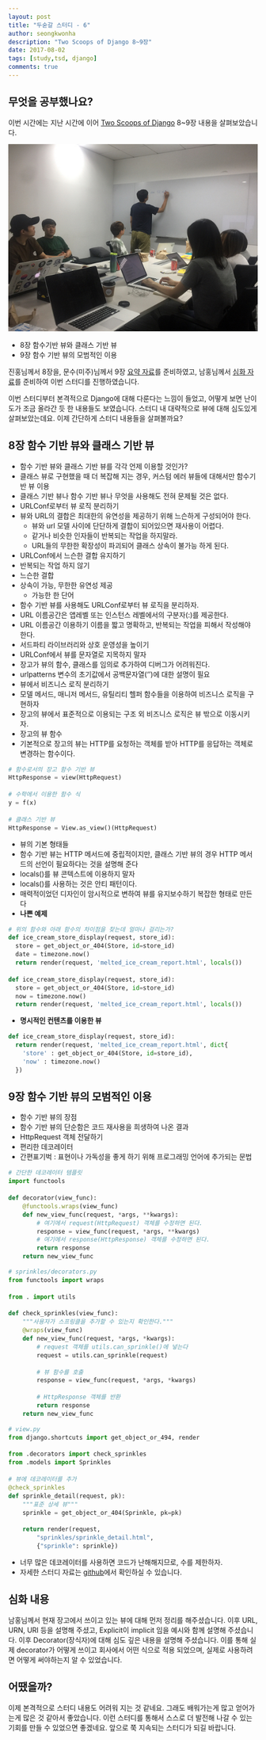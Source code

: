 ```yaml
---
layout: post
title: "두숟갈 스터디 - 6"
author: seongkwonha
description: "Two Scoops of Django 8~9장"
date: 2017-08-02
tags: [study,tsd, django]
comments: true
---
```


## 무엇을 공부했나요?
이번 시간에는 지난 시간에 이어 [Two Scoops of Django](https://www.twoscoopspress.com/products/two-scoops-of-django-1-11) 8~9장 내용을 살펴보았습니다.

![설명하는 남홍님](/images/tsd-6-1.jpg)

- 8장 함수기반 뷰와 클래스 기반 뷰
- 9장 함수 기반 뷰의 모범적인 이용

진홍님께서 8장을, 문수(미주)님께서 9장 [요약 자료](https://github.com/8percent/tsd)를 준비하였고, 남홍님께서 [심화 자료](https://github.com/8percent/tsd)를 준비하여 이번 스터디를 진행하였습니다. 

이번 스터디부터 본격적으로 Django에 대해 다룬다는 느낌이 들었고, 어떻게 보면 난이도가 조금 올라간 듯 한 내용들도 보였습니다. 스터디 내 대략적으로 뷰에 대해 심도있게 살펴보았는데요.
이제 간단하게 스터디 내용들을 살펴볼까요?

## 8장 함수 기반 뷰와 클래스 기반 뷰
- 함수 기반 뷰와 클래스 기반 뷰를 각각 언제 이용할 것인가?
- 클래스 뷰로 구현했을 때 더 복잡해 지는 경우, 커스텀 에러 뷰들에 대해서만 함수기반 뷰 이용
- 클래스 기반 뷰나 함수 기반 뷰나 무엇을 사용해도 전혀 문제될 것은 없다.
- URLConf로부터 뷰 로직 분리하기
- 뷰와 URL의 결합은 최대한의 유연성을 제공하기 위해 느슨하게 구성되어야 한다.
  - 뷰와 url 모델 사이에 단단하게 결합이 되어있으면 재사용이 어렵다.
  - 같거나 비슷한 인자들이 반복되는 작업을 하지말라.
  - URL들의 무한한 확장성이 파괴되어 클래스 상속이 불가능 하게 된다.
- URLConf에서 느슨한 결합 유지하기
- 반복되는 작업 하지 않기
- 느슨한 결합
- 상속이 가능, 무한한 유연성 제공
  - 가능한 한 단어
- 함수 기반 뷰를 사용해도 URLConf로부터 뷰 로직을 분리하자.
- URL 이름공간은 앱레벨 또는 인스턴스 레벨에서의 구분자(:)를 제공한다.
- URL 이름공간 이용하기 이름을 짧고 명확하고, 반복되는 작업을 피해서 작성해야 한다.
- 서드파티 라이브러리와 상호 운영성을 높이기
- URLConf에서 뷰를 문자열로 지목하지 말자
- 장고가 뷰의 함수, 클래스를 임의로 추가하여 디버그가 어려워진다.
- urlpatterns 변수의 초기값에서 공백문자열(‘’)에 대한 설명이 필요
- 뷰에서 비즈니스 로직 분리하기
- 모델 메서드, 매니저 메서드, 유틸리티 헬퍼 함수들을 이용하여 비즈니스 로직을 구현하자
- 장고의 뷰에서 표준적으로 이용되는 구조 외 비즈니스 로직은 뷰 밖으로 이동시키자.
- 장고의 뷰 함수
- 기본적으로 장고의 뷰는 HTTP를 요청하는 객체를 받아 HTTP를 응답하는 객체로 변경하는 함수이다.

```python
# 함수로서의 장고 함수 기반 뷰
HttpResponse = view(HttpRequest)

# 수학에서 이용한 함수 식
y = f(x)

# 클래스 기반 뷰
HttpResponse = View.as_view()(HttpRequest)
```

- 뷰의 기본 형태들 
- 함수 기반 뷰는 HTTP 메서드에 중립적이지만, 클래스 기반 뷰의 경우 HTTP 메서드의 선언이 필요하다는 것을 설명해 준다
- locals()를 뷰 콘텍스트에 이용하지 말자
- locals()를 사용하는 것은 안티 패턴이다.
- 매력적이었던 디자인이 암시적으로 변하여 뷰를 유지보수하기 복잡한 형태로 만든다
- **나쁜 예제**
 
 ```python
 # 위의 함수와 아래 함수의 차이점을 찾는데 얼마나 걸리는가?
 def ice_cream_store_display(request, store_id):
   store = get_object_or_404(Store, id=store_id)
   date = timezone.now()
   return render(request, 'melted_ice_cream_report.html', locals())
 
 def ice_cream_store_display(request, store_id):
   store = get_object_or_404(Store, id=store_id)
   now = timezone.now()
   return render(request, 'melted_ice_cream_report.html', locals())
 
 ```
 
- **명시적인 컨텐츠를 이용한 뷰**
 
 ```python
 def ice_cream_store_display(request, store_id):
   return render(request, 'melted_ice_cream_report.html', dict{
     'store' : get_object_or_404(Store, id=store_id),
     'now' : timezone.now()
   })
 ```

## 9장 함수 기반 뷰의 모범적인 이용
- 함수 기반 뷰의 장점
- 함수 기반 뷰의 단순함은 코드 재사용을 희생하여 나온 결과
- HttpRequest 객체 전달하기
- 편리한 데코레이터
- 간편표기벅 : 표현이나 가독성을 좋게 하기 위해 프로그래밍 언어에 추가되는 문법

~~~ python
# 간단한 데코레이터 템플릿
import functools

def decorator(view_func):
    @functools.wraps(view_func)
    def new_view_func(request, *args, **kwargs):
        # 여기에서 request(HttpRequest) 객체를 수정하면 된다.
        response = view_func(request, *args, **kwargs)
        # 여기에서 response(HttpResponse) 객체를 수정하면 된다.
        return response
    return new_view_func
~~~

~~~ python
# sprinkles/decorators.py
from functools import wraps

from . import utils

def check_sprinkles(view_func):
    """사용자가 스프링클을 추가할 수 있는지 확인한다."""
    @wraps(view_func)
    def new_view_func(request, *args, *kwargs):
        # request 객체를 utils.can_sprinkle()에 넣는다 
        request = utils.can_sprinkle(request)
        
        # 뷰 함수를 호출
        response = view_func(request, *args, *kwargs)
        
        # HttpResponse 객체를 반환
        return response
    return new_view_func
~~~

~~~ python
# view.py
from django.shortcuts import get_object_or_494, render

from .decorators import check_sprinkles
from .models import Sprinkles

# 뷰에 데코레이터를 추가
@check_sprinkles
def sprinkle_detail(request, pk):
    """표준 상세 뷰"""
    sprinkle = get_object_or_404(Sprinkle, pk=pk)
    
    return render(request, 
        "sprinkles/sprinkle_detail.html", 
        {"sprinkle": sprinkle})
~~~

- 너무 많은 데코레이터를 사용하면 코드가 난해해지므로, 수를 제한하자.
- 자세한 스터디 자료는 [github](https://github.com/8percent/tsd)에서 확인하실 수 있습니다.
  
## 심화 내용
남홍님께서 현재 장고에서 쓰이고 있는 뷰에 대해 먼저 정리를 해주셨습니다. 이후 URL, URN, URI 등을 설명해 주셨고, Explicit이 implicit 임을 예시와 함께 설명해 주셨습니다. 이후 Decorator(장식자)에 대해 심도 깊은 내용을 설명해 주셨습니다. 이를 통해 실제 decorator가 어떻게 쓰이고 회사에서 어떤 식으로 적용 되었으며, 실제로 사용하려면 어떻게 써야하는지 알 수 있었습니다.

## 어땠을까?
이제 본격적으로 스터디 내용도 어려워 지는 것 같네요. 그래도 배워가는게 많고 얻어가는게 많은 것 같아서 좋았습니다. 이런 스터디를 통해서 스스로 더 발전해 나갈 수 있는 기회를 만들 수 있었으면 좋겠네요. 앞으로 쭉 지속되는 스터디가 되길 바랍니다.
